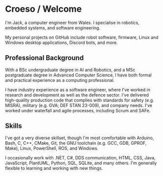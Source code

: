 # Croeso / Welcome

I'm Jack, a computer engineer from Wales. I specialise in robotics, embedded systems, and software engineering.

My personal projects on GitHub include robot software, firmware, Linux and Windows desktop applications, Discord bots, and more.

## Professional Background

With a BSc undergraduate degree in AI and Robotics, and a MSc postgraduate degree in Advanced Computer Science, I have both formal and practical experience as a computing professional.

I have industry experience as a software engineer, where I've worked in research and development as well as the defence sector. I've delivered high-quality production code that complies with standards for safety (e.g. MISRA), military (e.g. GVA; DEF STAN 23-009), and company needs. I've worked under waterfall and agile processes, including Scrum and SAFe.

## Skills

I've got a very diverse skillset, though I'm most comfortable with Arduino, Bash, C, C++, CMake, Git, the GNU toolchain (e.g. GCC, GDB, GPROF, Make), Linux, PowerShell, ROS, and Windows.

I occasionally work with .NET, C#, DDS communication, HTML, CSS, Java, JavaScript, PlantUML, Python, SQL, SQLite, and many others. I'm generally flexible to learning and working with new things.
